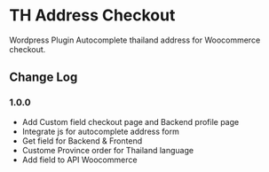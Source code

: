 # TH Address Checkout
Wordpress Plugin
Autocomplete thailand address for Woocommerce checkout.

## Change Log

### 1.0.0
* Add Custom field checkout page and Backend profile page
* Integrate js for autocomplete address form
* Get field for Backend & Frontend
* Custome Province order for Thailand language
* Add field to API Woocommerce
